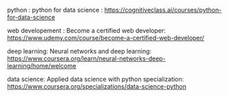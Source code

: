 python : python for data science : https://cognitiveclass.ai/courses/python-for-data-science

web developement : Become a certified web developer: https://www.udemy.com/course/become-a-certified-web-developer/

deep learning: Neural networks and deep learning: https://www.coursera.org/learn/neural-networks-deep-learning/home/welcome

data science: Applied data science with python specialization: https://www.coursera.org/specializations/data-science-python

